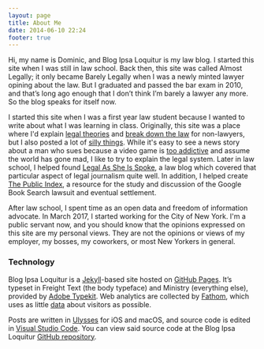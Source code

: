 ```yaml
---
layout: page
title: About Me
date: 2014-06-10 22:24
footer: true
---
```


Hi, my name is Dominic, and Blog Ipsa Loquitur is my law blog. I started this site when I was still in law school. Back then, this site was called Almost Legally; it only became Barely Legally when I was a newly minted lawyer opining about the law. But I graduated and passed the bar exam in 2010, and that’s long ago enough that I don’t think I’m barely a lawyer any more. So the blog speaks for itself now.

I started this site when I was a first year law student because I wanted to write about what I was learning in class. Originally, this site was a place where I'd explain [legal theories](http://barelylegally.com/post/lights-camera-transaction/) and [break down the law](https://blog.ipsaloquitur.org/post/the-magic-words/) for non-lawyers, but I also posted a lot of [silly things](https://blog.ipsaloquitur.org/post/my-new-favorite-patent/). While it's easy to see a news story about a man who sues because a video game is [too addictive](https://blog.ipsaloquitur.org/post/suit-happens/) and assume the world has gone mad, I like to try to explain the legal system. Later in law school, I helped found [Legal As She Is Spoke](http://lasisblog.com), a law blog which covered that particular aspect of legal journalism quite well. In addition, I helped create [The Public Index](http://thepublicindex.org), a resource for the study and discussion of the Google Book Search lawsuit and eventual settlement.

After law school, I spent time as an open data and freedom of information advocate. In March 2017, I started working for the City of New York. I'm a public servant now, and you should know that the opinions expressed on this site are my personal views. They are not the opinions or views of my employer, my bosses, my coworkers, or most New Yorkers in general.

### Technology

Blog Ipsa Loquitur is a [Jekyll](https://jekyllrb.com)-based site hosted on [GitHub Pages](https://pages.github.com). It’s typeset in Freight Text (the body typeface) and Ministry (everything else), provided by [Adobe Typekit](https://typekit.com). Web analytics are collected by [Fathom](https://usefathom.com), which uses as little [data](https://usefathom.com/data/) about visitors as possible.

Posts are written in [Ulysses](https://ulysses.app) for iOS and macOS, and source code is edited in [Visual Studio Code](https://code.visualstudio.com). You can view said source code at the Blog Ipsa Loquitur [GitHub repository](https://github.com/dominicmauro/blogipsa).